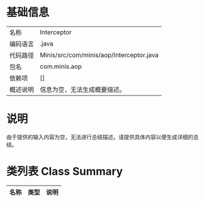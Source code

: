 # 基础信息

|      |      |
|------|------|
| 名称 | Interceptor |
| 编码语言 | .java |
| 代码路径 | Minis/src/com/minis/aop/Interceptor.java |
| 包名 | com.minis.aop |
| 依赖项 | [] |
| 概述说明 | 信息为空，无法生成概要描述。 |

# 说明

由于提供的输入内容为空，无法进行总结描述。请提供具体内容以便生成详细的总结。

# 类列表 Class Summary

| 名称   | 类型  | 说明 |
|-------|------|-------------|





